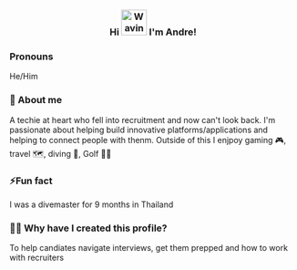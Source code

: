 <h3 align="center">
    Hi 
    <img src="https://raw.githubusercontent.com/nixin72/nixin72/master/wave.gif" 
         alt="Waving hand animated gif"
         height="45"
         width="45" />
    I'm Andre!
</h3>

### Pronouns
He/Him

### 🌱 About me
A techie at heart who fell into recruitment and now can't look back. I'm passionate about helping build innovative platforms/applications and helping to connect people with thenm. Outside of this I enjpoy gaming 🎮, travel 🗺, diving 🤿, Golf 🏌️‍♂️ 

### ⚡Fun fact
I was a divemaster for 9 months in Thailand

### 🐱‍👤 Why have I created this profile?
To help candiates navigate interviews, get them prepped and how to work with recruiters
